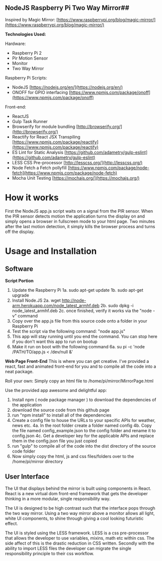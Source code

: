 ## NodeJS Raspberry Pi Two Way Mirror##

Inspired by Magic Mirror: [https://www.raspberrypi.org/blog/magic-mirror/](https://www.raspberrypi.org/blog/magic-mirror/)

**Technologies Used:**

Hardware:

 - Raspberry Pi 2
 - Pir Motion Sensor
 - Monitor
 - Two Way Mirror

Raspberry Pi Scripts:

 - NodeJS [https://nodejs.org/en/](https://nodejs.org/en/)
 - ONOFF for GPIO interfacing [https://www.npmjs.com/package/onoff](https://www.npmjs.com/package/onoff)

Front-end:

 - ReactJS
 - Gulp Task Runner
 - Browserify for module bundling [http://browserify.org/](http://browserify.org/)
 - Reactify for React JSX Transpiling [https://www.npmjs.com/package/reactify](https://www.npmjs.com/package/reactify)
 - ES Lint for Static Analysis [https://github.com/adametry/gulp-eslint](https://github.com/adametry/gulp-eslint)
 - LESS CSS Pre-processor [http://lesscss.org/](http://lesscss.org/)
 - Node Fetch a Fetch pollyfill [https://www.npmjs.com/package/node-fetch](https://www.npmjs.com/package/node-fetch)
 - Mocha Unit Testing [https://mochajs.org/](https://mochajs.org/)
 
 
 
 How it works
=======
First the NodeJS app.js script waits on a signal from the PIR sensor. When the PIR sensor detects motion the application turns the display on and simply opens a browser in fullscreen mode to your html page. Two minutes after the last motion detection, it simply kills the browser process and turns off the display.

Usage and Installation
=======
## Software ##

**Script Portion**

 1. Update the Raspberry Pi
	 1a. sudo apt-get update
	 1b. sudo apt-get upgrade
 2. Install Node.JS
	 2a. wget http://node-arm.herokuapp.com/node_latest_armhf.deb
	 2b. sudo dpkg -i node_latest_armhf.deb
	 2c. once finished, verify it works via the "node -v" command
 3. Copy over the app.js file from this source code onto a folder in your Raspberry Pi
 4. Test the script via the following command: "node app.js"
 5. This app will stay running until you end the command. You can stop here if you don't want this app to run on bootup
 6. Make it run on boot with the following command
	 6a.  su pi -c 'node /PATH/TO/app.js < /dev/null &'

**Web Page Front-End**
This is where you can get creative. I've provided a react, fast and animated front-end for you and to compile all the code into a neat package.

Roll your own:
Simply copy an html file to /home/pi/mirror/MirrorPage.html

Use the provided app awesome and delightful app:

 1. Install npm ( node package manager ) to download the dependencies of the application
 2. download the source code from this github page
 3. run "npm install" to install all of the dependencies
 4. Create a config file to house the URLs to your specific APIs for weather, news etc.
	 4a.  In the root folder create a folder named config
	 4b. Copy the file named config_example.json to the config folder and rename it to config.json
	 4c. Get a developer key for the applicable APIs and replace them in the config.json file you just copied
 5. run "gulp" to compile all of the code into the dist directory of the source code folder
 6. Now simply copy the html, js and css files/folders over to the /home/pi/mirror directory

## User Interface ##

The UI that displays behind the mirror is built using components in React. React is a new virtual dom front-end framework that gets the developer thinking in a more modular, single responsibility way.

The UI is designed to be high contrast such that the interface pops through the two way mirror. Using a two way mirror above a monitor allows all light, white UI components, to shine through giving a cool looking futuristic effect.

The UI is styled using the LESS framework. LESS is a css pre-processor that allows the developer to use variables, mixins, math etc within css. The side affect of this is the drastic reduction in CSS written. Secondly with the ability to import LESS files the developer can migrate the single responsibility principle to their css workflow.

